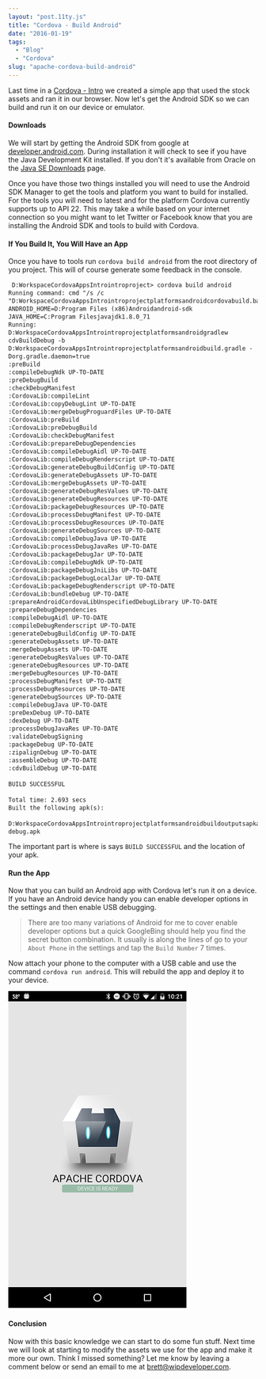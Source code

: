 ```yaml
---
layout: "post.11ty.js"
title: "Cordova - Build Android"
date: "2016-01-19"
tags: 
  - "Blog"
  - "Cordova"
slug: "apache-cordova-build-android"
---
```


Last time in a [Cordova - Intro](/2016/01/13/apache-cordova-intro/) we created a simple app that used the stock assets and ran it in our browser. Now let's get the Android SDK so we can build and run it on our device or emulator.

#### Downloads

We will start by getting the Android SDK from google at [developer.android.com](http://developer.android.com/sdk/installing/index.html). During installation it will check to see if you have the Java Development Kit installed. If you don't it's available from Oracle on the [Java SE Downloads](http://www.oracle.com/technetwork/java/javase/downloads/index.html) page.

Once you have those two things installed you will need to use the Android SDK Manager to get the tools and platform you want to build for installed. For the tools you will need to latest and for the platform Cordova currently supports up to API 22. This may take a while based on your internet connection so you might want to let Twitter or Facebook know that you are installing the Android SDK and tools to build with Cordova.

#### If You Build It, You Will Have an App

Once you have to tools run `cordova build android` from the root directory of you project. This will of course generate some feedback in the console.

```
 D:WorkspaceCordovaAppsIntrointroproject> cordova build android
Running command: cmd "/s /c "D:WorkspaceCordovaAppsIntrointroprojectplatformsandroidcordovabuild.bat""  
ANDROID_HOME=D:Program Files (x86)Androidandroid-sdk  
JAVA_HOME=C:Program Filesjavajdk1.8.0_71  
Running: D:WorkspaceCordovaAppsIntrointroprojectplatformsandroidgradlew cdvBuildDebug -b D:WorkspaceCordovaAppsIntrointroprojectplatformsandroidbuild.gradle -Dorg.gradle.daemon=true  
:preBuild
:compileDebugNdk UP-TO-DATE
:preDebugBuild
:checkDebugManifest
:CordovaLib:compileLint
:CordovaLib:copyDebugLint UP-TO-DATE
:CordovaLib:mergeDebugProguardFiles UP-TO-DATE
:CordovaLib:preBuild
:CordovaLib:preDebugBuild
:CordovaLib:checkDebugManifest
:CordovaLib:prepareDebugDependencies
:CordovaLib:compileDebugAidl UP-TO-DATE
:CordovaLib:compileDebugRenderscript UP-TO-DATE
:CordovaLib:generateDebugBuildConfig UP-TO-DATE
:CordovaLib:generateDebugAssets UP-TO-DATE
:CordovaLib:mergeDebugAssets UP-TO-DATE
:CordovaLib:generateDebugResValues UP-TO-DATE
:CordovaLib:generateDebugResources UP-TO-DATE
:CordovaLib:packageDebugResources UP-TO-DATE
:CordovaLib:processDebugManifest UP-TO-DATE
:CordovaLib:processDebugResources UP-TO-DATE
:CordovaLib:generateDebugSources UP-TO-DATE
:CordovaLib:compileDebugJava UP-TO-DATE
:CordovaLib:processDebugJavaRes UP-TO-DATE
:CordovaLib:packageDebugJar UP-TO-DATE
:CordovaLib:compileDebugNdk UP-TO-DATE
:CordovaLib:packageDebugJniLibs UP-TO-DATE
:CordovaLib:packageDebugLocalJar UP-TO-DATE
:CordovaLib:packageDebugRenderscript UP-TO-DATE
:CordovaLib:bundleDebug UP-TO-DATE
:prepareAndroidCordovaLibUnspecifiedDebugLibrary UP-TO-DATE
:prepareDebugDependencies
:compileDebugAidl UP-TO-DATE
:compileDebugRenderscript UP-TO-DATE
:generateDebugBuildConfig UP-TO-DATE
:generateDebugAssets UP-TO-DATE
:mergeDebugAssets UP-TO-DATE
:generateDebugResValues UP-TO-DATE
:generateDebugResources UP-TO-DATE
:mergeDebugResources UP-TO-DATE
:processDebugManifest UP-TO-DATE
:processDebugResources UP-TO-DATE
:generateDebugSources UP-TO-DATE
:compileDebugJava UP-TO-DATE
:preDexDebug UP-TO-DATE
:dexDebug UP-TO-DATE
:processDebugJavaRes UP-TO-DATE
:validateDebugSigning
:packageDebug UP-TO-DATE
:zipalignDebug UP-TO-DATE
:assembleDebug UP-TO-DATE
:cdvBuildDebug UP-TO-DATE

BUILD SUCCESSFUL

Total time: 2.693 secs  
Built the following apk(s):  
    D:WorkspaceCordovaAppsIntrointroprojectplatformsandroidbuildoutputsapkandroid-debug.apk
```

The important part is where is says `BUILD SUCCESSFUL` and the location of your apk.

#### Run the App

Now that you can build an Android app with Cordova let's run it on a device. If you have an Android device handy you can enable developer options in the settings and then enable USB debugging.

> There are too many variations of Android for me to cover enable developer options but a quick GoogleBing should help you find the secret button combination. It usually is along the lines of go to your `About Phone` in the settings and tap the `Build Number` 7 times.

Now attach your phone to the computer with a USB cable and use the command `cordova run android`. This will rebuild the app and deploy it to your device.

![Starter app running on an Android phone](images/002.png)

#### Conclusion

Now with this basic knowledge we can start to do some fun stuff. Next time we will look at starting to modify the assets we use for the app and make it more our own. Think I missed something? Let me know by leaving a comment below or send an email to me at [brett@wipdeveloper.com](mailto:brett@wipdeveloper.com).
